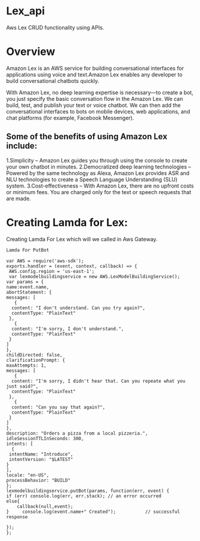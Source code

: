 # Lex_api

Aws Lex CRUD functionality using APIs.

# Overview
Amazon Lex is an AWS service for building conversational interfaces for applications using voice and text.Amazon Lex enables any developer to build conversational chatbots quickly.

With Amazon Lex, no deep learning expertise is necessary—to create a bot, you just specify the basic conversation flow in the Amazon Lex.
We can build, test, and publish your text or voice chatbot. We can then add the conversational interfaces to bots on mobile devices, web applications, and chat platforms (for example, Facebook Messenger).

 ## Some of the benefits of using Amazon Lex include:
  1.Simplicity – Amazon Lex guides you through using the console to create your own chatbot in minutes.
  2.Democratized deep learning technologies – Powered by the same technology as Alexa, Amazon Lex provides ASR and NLU technologies to          create a Speech Language Understanding (SLU) system.
  3.Cost-effectiveness – With Amazon Lex, there are no upfront costs or minimum fees. You are charged only for the text or speech requests      that are made.
 
# Creating Lamda for Lex:
   Creating Lamda For Lex which will we called in Aws Gateway.
   ```bash
   Lamda For PutBot
   ```
   ```nodejs
   var AWS = require('aws-sdk');
exports.handler = (event, context, callback) => {
    AWS.config.region = 'us-east-1';
    var lexmodelbuildingservice = new AWS.LexModelBuildingService();
var params = {
  name:event.name, 
  abortStatement: {
   messages: [
      {
     content: "I don't understand. Can you try again?", 
     contentType: "PlainText"
    }, 
      {
     content: "I'm sorry, I don't understand.", 
     contentType: "PlainText"
    }
   ]
  }, 
  childDirected: false, 
  clarificationPrompt: {
   maxAttempts: 1, 
   messages: [
      {
     content: "I'm sorry, I didn't hear that. Can you repeate what you just said?", 
     contentType: "PlainText"
    }, 
      {
     content: "Can you say that again?", 
     contentType: "PlainText"
    }
   ]
  }, 
  description: "Orders a pizza from a local pizzeria.", 
  idleSessionTTLInSeconds: 300, 
  intents: [
     {
    intentName: "Introduce", 
    intentVersion: "$LATEST"
   }
  ],
  locale: "en-US", 
  processBehavior: "BUILD"
 };
 lexmodelbuildingservice.putBot(params, function(err, event) {
   if (err) console.log(err, err.stack); // an error occurred
   else{
       callback(null,event);
   }     console.log(event.name+" Created");           // successful response
 
 });
};
```
